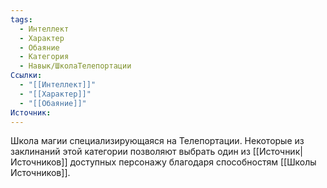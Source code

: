 ```yaml
---
tags:
  - Интеллект
  - Характер
  - Обаяние
  - Категория
  - Навык/ШколаТелепортации
Ссылки:
  - "[[Интеллект]]"
  - "[[Характер]]"
  - "[[Обаяние]]"
Источник:
---
```

Школа магии специализирующаяся на Телепортации. Некоторые из заклинаний этой категории позволяют выбрать один из [[Источник|Источников]] доступных персонажу благодаря способностям [[Школы Источников]].